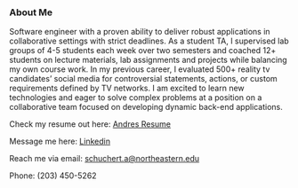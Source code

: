 ### About Me
Software engineer with a proven ability to deliver robust applications in collaborative settings with strict deadlines. As a student TA, I supervised lab groups of 4-5 students each week over two semesters and coached 12+ students on lecture materials, lab assignments and projects while balancing my own course work. In my previous career, I evaluated 500+ reality tv candidates’ social media for controversial statements, actions, or custom requirements defined by TV networks. I am excited to learn new technologies and eager to solve complex problems at a position on a collaborative team focused on developing dynamic back-end applications.

Check my resume out here: [Andres Resume](https://docs.google.com/document/d/1_WGZbJ1z3EX8Fc8HXEipa7F4ZMSUauzSKUQBVZO1y3M/edit?usp=sharing)

Message me here: [Linkedin](https://www.linkedin.com/in/andres-schuchert-554b33131/)

Reach me via email: [schuchert.a@northeastern.edu](mailto:schuchert.a@northeastern.edu)

Phone: (203) 450-5262

<!--
**schucherta8/schucherta8** is a ✨ _special_ ✨ repository because its `README.md` (this file) appears on your GitHub profile.

Here are some ideas to get you started:

- 🔭 I’m currently working on ...
- 🌱 I’m currently learning ...
- 👯 I’m looking to collaborate on ...
- 🤔 I’m looking for help with ...
- 💬 Ask me about ...
- 📫 How to reach me: ...
- 😄 Pronouns: ...
- ⚡ Fun fact: ...
-->
